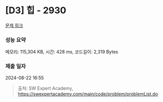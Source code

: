 # [D3] 힙 - 2930 

[문제 링크](https://swexpertacademy.com/main/code/problem/problemDetail.do?contestProbId=AV-Tj7ya3jYDFAXr) 

### 성능 요약

메모리: 115,304 KB, 시간: 428 ms, 코드길이: 2,319 Bytes

### 제출 일자

2024-08-22 16:55



> 출처: SW Expert Academy, https://swexpertacademy.com/main/code/problem/problemList.do
